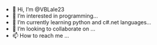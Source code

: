 - 👋 Hi, I’m @VBLale23
- 👀 I’m interested in programming...
- 🌱 I’m currently learning python and c#.net languages...
- 💞️ I’m looking to collaborate on ...
- 📫 How to reach me ...

<!---
VBLale23/VBLale23 is a ✨ special ✨ repository because its `README.md` (this file) appears on your GitHub profile.
You can click the Preview link to take a look at your changes.
--->
